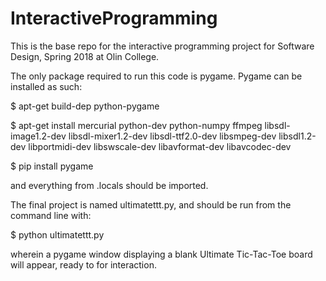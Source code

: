 # InteractiveProgramming
This is the base repo for the interactive programming project for Software Design, Spring 2018 at Olin College.

The only package required to run this code is pygame.
Pygame can be installed as such:

$ apt-get build-dep python-pygame

$ apt-get install mercurial python-dev python-numpy ffmpeg libsdl-image1.2-dev libsdl-mixer1.2-dev libsdl-ttf2.0-dev libsmpeg-dev libsdl1.2-dev libportmidi-dev libswscale-dev libavformat-dev libavcodec-dev

$ pip install pygame

and everything from .locals should be imported.

The final project is named ultimatettt.py, and should be run from the command line with:

$ python ultimatettt.py

wherein a pygame window displaying a blank Ultimate Tic-Tac-Toe board will appear, ready to for interaction.
